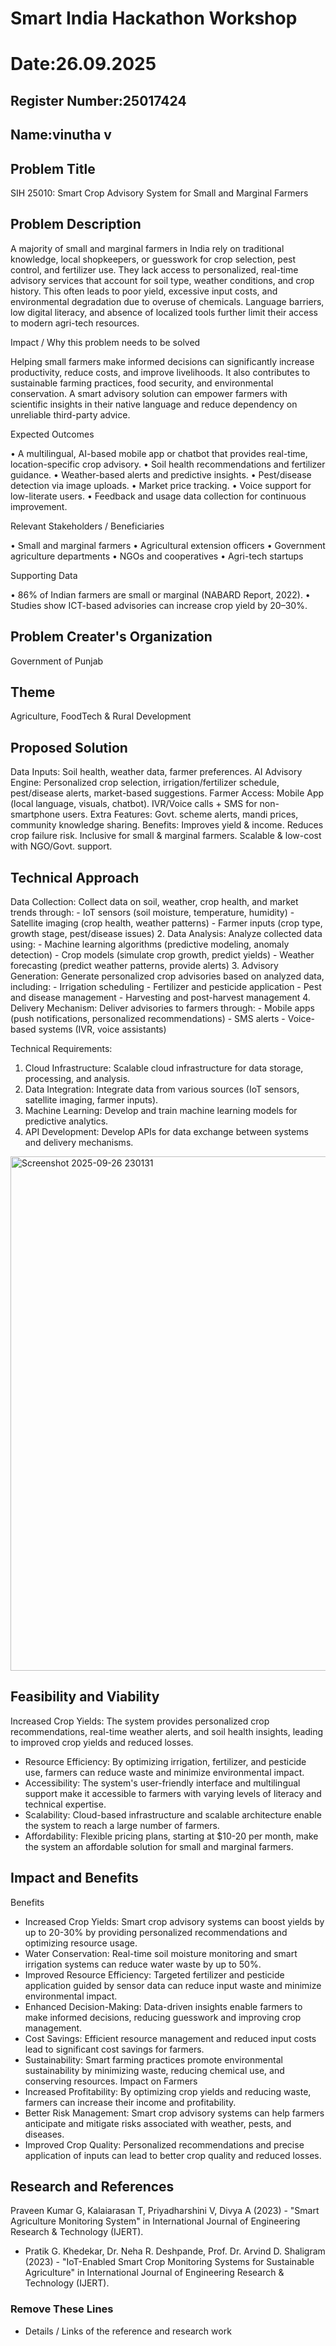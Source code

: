 # Smart India Hackathon Workshop
# Date:26.09.2025
## Register Number:25017424
## Name:vinutha v
## Problem Title
SIH 25010: Smart Crop Advisory System for Small and Marginal Farmers
## Problem Description
A majority of small and marginal farmers in India rely on traditional knowledge, local shopkeepers, or guesswork for crop selection, pest control, and fertilizer use. They lack access to personalized, real-time advisory services that account for soil type, weather conditions, and crop history. This often leads to poor yield, excessive input costs, and environmental degradation due to overuse of chemicals. Language barriers, low digital literacy, and absence of localized tools further limit their access to modern agri-tech resources.

Impact / Why this problem needs to be solved

Helping small farmers make informed decisions can significantly increase productivity, reduce costs, and improve livelihoods. It also contributes to sustainable farming practices, food security, and environmental conservation. A smart advisory solution can empower farmers with scientific insights in their native language and reduce dependency on unreliable third-party advice.

Expected Outcomes

• A multilingual, AI-based mobile app or chatbot that provides real-time, location-specific crop advisory.
• Soil health recommendations and fertilizer guidance.
• Weather-based alerts and predictive insights.
• Pest/disease detection via image uploads.
• Market price tracking.
• Voice support for low-literate users.
• Feedback and usage data collection for continuous improvement.

Relevant Stakeholders / Beneficiaries

• Small and marginal farmers
• Agricultural extension officers
• Government agriculture departments
• NGOs and cooperatives
• Agri-tech startups

Supporting Data

• 86% of Indian farmers are small or marginal (NABARD Report, 2022).
• Studies show ICT-based advisories can increase crop yield by 20–30%.

## Problem Creater's Organization
Government of Punjab

## Theme
Agriculture, FoodTech & Rural Development

## Proposed Solution
Data Inputs: Soil health, weather data, farmer preferences.
AI Advisory Engine: Personalized crop selection, irrigation/fertilizer schedule, pest/disease alerts, market-based suggestions.
Farmer Access:
  Mobile App (local language, visuals, chatbot).
  IVR/Voice calls + SMS for non-smartphone users.
  Extra Features: Govt. scheme alerts, mandi prices, community knowledge sharing.
Benefits:
  Improves yield & income.
  Reduces crop failure risk.
  Inclusive for small & marginal farmers.
  Scalable & low-cost with NGO/Govt. support.

## Technical Approach
 Data Collection: Collect data on soil, weather, crop health, and market trends through:
    - IoT sensors (soil moisture, temperature, humidity)
    - Satellite imaging (crop health, weather patterns)
    - Farmer inputs (crop type, growth stage, pest/disease issues)
2. Data Analysis: Analyze collected data using:
    - Machine learning algorithms (predictive modeling, anomaly detection)
    - Crop models (simulate crop growth, predict yields)
    - Weather forecasting (predict weather patterns, provide alerts)
3. Advisory Generation: Generate personalized crop advisories based on analyzed data, including:
    - Irrigation scheduling
    - Fertilizer and pesticide application
    - Pest and disease management
    - Harvesting and post-harvest management
4. Delivery Mechanism: Deliver advisories to farmers through:
    - Mobile apps (push notifications, personalized recommendations)
    - SMS alerts
    - Voice-based systems (IVR, voice assistants)

Technical Requirements:
1. Cloud Infrastructure: Scalable cloud infrastructure for data storage, processing, and analysis.
2. Data Integration: Integrate data from various sources (IoT sensors, satellite imaging, farmer inputs).
3. Machine Learning: Develop and train machine learning models for predictive analytics.
4. API Development: Develop APIs for data exchange between systems and delivery mechanisms.

  <img width="1218" height="823" alt="Screenshot 2025-09-26 230131" src="https://github.com/user-attachments/assets/977c41ae-a7e8-477b-bc47-0f71aa28be8a" />





## Feasibility and Viability
 Increased Crop Yields: The system provides personalized crop recommendations, real-time weather alerts, and soil health insights, leading to improved crop yields and reduced losses.
- Resource Efficiency: By optimizing irrigation, fertilizer, and pesticide use, farmers can reduce waste and minimize environmental impact.
- Accessibility: The system's user-friendly interface and multilingual support make it accessible to farmers with varying levels of literacy and technical expertise.
- Scalability: Cloud-based infrastructure and scalable architecture enable the system to reach a large number of farmers.
- Affordability: Flexible pricing plans, starting at $10-20 per month, make the system an affordable solution for small and marginal farmers.

## Impact and Benefits
Benefits
- Increased Crop Yields: Smart crop advisory systems can boost yields by up to 20-30% by providing personalized recommendations and optimizing resource usage.
- Water Conservation: Real-time soil moisture monitoring and smart irrigation systems can reduce water waste by up to 50%.
- Improved Resource Efficiency: Targeted fertilizer and pesticide application guided by sensor data can reduce input waste and minimize environmental impact.
- Enhanced Decision-Making: Data-driven insights enable farmers to make informed decisions, reducing guesswork and improving crop management.
- Cost Savings: Efficient resource management and reduced input costs lead to significant cost savings for farmers.
- Sustainability: Smart farming practices promote environmental sustainability by minimizing waste, reducing chemical use, and conserving resources.
Impact on Farmers
- Increased Profitability: By optimizing crop yields and reducing waste, farmers can increase their income and profitability.
- Better Risk Management: Smart crop advisory systems can help farmers anticipate and mitigate risks associated with weather, pests, and diseases.
- Improved Crop Quality: Personalized recommendations and precise application of inputs can lead to better crop quality and reduced losses.

## Research and References
  Praveen Kumar G, Kalaiarasan T, Priyadharshini V, Divya A (2023) - "Smart Agriculture Monitoring System" in International Journal of Engineering Research & Technology (IJERT).
- Pratik G. Khedekar, Dr. Neha R. Deshpande, Prof. Dr. Arvind D. Shaligram (2023) - "IoT-Enabled Smart Crop Monitoring Systems for Sustainable Agriculture" in International Journal of Engineering Research & Technology (IJERT).

<h3>Remove These Lines</h3>
<ul><li>Details / Links of the reference and research work</li></ul>
